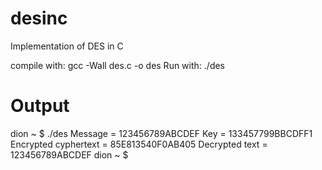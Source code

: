 desinc
======

Implementation of DES in C

compile with: gcc -Wall des.c -o des
Run with: ./des

Output
======
dion ~ $ ./des
Message = 123456789ABCDEF
Key = 133457799BBCDFF1
Encrypted cyphertext = 85E813540F0AB405
Decrypted text = 123456789ABCDEF
dion ~ $ 
